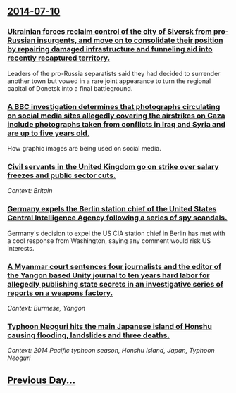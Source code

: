 ## [2014-07-10](/news/2014/07/10/index.md)

### [Ukrainian forces reclaim control of the city of Siversk from pro-Russian insurgents, and move on to consolidate their position by repairing damaged infrastructure and funneling aid into recently recaptured territory. ](/news/2014/07/10/ukrainian-forces-reclaim-control-of-the-city-of-siversk-from-pro-russian-insurgents-and-move-on-to-consolidate-their-position-by-repairing.md)
Leaders of the pro-Russia separatists said they had decided to surrender another town but vowed in a rare joint appearance to turn the regional capital of Donetsk into a final battleground.

### [A BBC investigation determines that photographs circulating on social media sites allegedly covering the airstrikes on Gaza include photographs taken from conflicts in Iraq and Syria and are up to five years old. ](/news/2014/07/10/a-bbc-investigation-determines-that-photographs-circulating-on-social-media-sites-allegedly-covering-the-airstrikes-on-gaza-include-photogra.md)
How graphic images are being used on social media.

### [Civil servants in the United Kingdom go on strike over salary freezes and public sector cuts. ](/news/2014/07/10/civil-servants-in-the-united-kingdom-go-on-strike-over-salary-freezes-and-public-sector-cuts.md)
_Context: Britain_

### [Germany expels the Berlin station chief of the United States Central Intelligence Agency following a series of spy scandals. ](/news/2014/07/10/germany-expels-the-berlin-station-chief-of-the-united-states-central-intelligence-agency-following-a-series-of-spy-scandals.md)
Germany&#039;s decision to expel the US CIA station chief in Berlin has met with a cool response from Washington, saying any comment would risk US interests.

### [A Myanmar court sentences four journalists and the editor of the Yangon based Unity journal to ten years hard labor for allegedly publishing state secrets in an investigative series of reports on a weapons factory. ](/news/2014/07/10/a-myanmar-court-sentences-four-journalists-and-the-editor-of-the-yangon-based-unity-journal-to-ten-years-hard-labor-for-allegedly-publishing.md)
_Context: Burmese, Yangon_

### [Typhoon Neoguri hits the main Japanese island of Honshu causing flooding, landslides and three deaths. ](/news/2014/07/10/typhoon-neoguri-hits-the-main-japanese-island-of-honshu-causing-flooding-landslides-and-three-deaths.md)
_Context: 2014 Pacific typhoon season, Honshu Island, Japan, Typhoon Neoguri_

## [Previous Day...](/news/2014/07/9/index.md)

